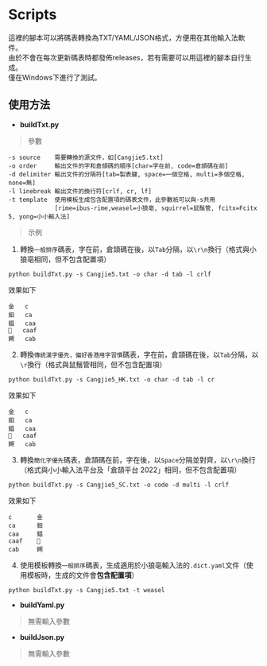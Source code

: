 # Scripts

這裡的腳本可以將碼表轉換為TXT/YAML/JSON格式，方便用在其他輸入法軟件。<br />
由於不會在每次更新碼表時都發佈releases，若有需要可以用這裡的腳本自行生成。<br />
僅在Windows下進行了測試。<br />

## 使用方法
* **buildTxt.py**<br />
> 參數
```
-s source    需要轉換的源文件，如[Cangjie5.txt]
-o order     輸出文件的字和倉頡碼的順序[char=字在前, code=倉頡碼在前]
-d delimiter 輸出文件的分隔符[tab=製表鍵, space=一個空格, multi=多個空格, none=無]
-l linebreak 輸出文件的換行符[crlf, cr, lf]
-t template  使用模板生成包含配置項的碼表文件，此參數衹可以與-s共用
             [rime=ibus-rime,weasel=小狼亳, squirrel=鼠鬚管, fcitx=Fcitx 5, yong=小小輸入法]
```
> 示例
1. 轉換`一般排序`碼表，字在前，倉頡碼在後，以`Tab`分隔，以`\r\n`換行（格式與小狼亳相同，但不包含配置項）
```
python buildTxt.py -s Cangjie5.txt -o char -d tab -l crlf
```
效果如下
```
金	c
鈤	ca
錩	caa
𫓣	caaf
𨧹	cab
```
2. 轉換`傳統漢字優先，偏好香港用字習慣`碼表，字在前，倉頡碼在後，以`Tab`分隔，以`\r`換行（格式與鼠鬚管相同，但不包含配置項）
```
python buildTxt.py -s Cangjie5_HK.txt -o char -d tab -l cr
```
效果如下
```
金	c
鈤	ca
錩	caa
𫓣	caaf
𨧹	cab
```
3. 轉換`簡化字優先`碼表，倉頡碼在前，字在後，以`Space`分隔並對齊，以`\r\n`換行（格式與小小輸入法平台及「倉頡平台 2022」相同，但不包含配置項）
```
python buildTxt.py -s Cangjie5_SC.txt -o code -d multi -l crlf
```
效果如下
```
c       金
ca      鈤
caa     錩
caaf    𫓣
cab     𨧹
```
4. 使用模板轉換`一般排序`碼表，生成適用於小狼亳輸入法的`.dict.yaml`文件（使用模板時，生成的文件會**包含配置項**）
```
python buildTxt.py -s Cangjie5.txt -t weasel
```

* **buildYaml.py**<br />
> 無需輸入參數
* **buildJson.py**<br />
> 無需輸入參數
